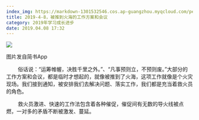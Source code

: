 ```yaml
---
index_img: https://markdown-1301532546.cos.ap-guangzhou.myqcloud.com/peipei_blog/20210921144300.jpeg
title: 2019-4-8，被推到火海的工作方案和会议
category: 2019年学习成长进步
date: 2019.04.08 17:32
---
```


![](https://markdown-1301532546.cos.ap-guangzhou.myqcloud.com/peipei_blog/20210921144300.jpeg)  

图片发自简书App

  

        俗话说：“运筹帷幄，决胜千里之外。”、“凡事预则立，不预则废。”大部分的工作方案和会议，都是临时才想起的，就像被推到了火海，这项工作就像是个火灾现场。我们接到通知，被安排我们去解决问题、落实工作，我们都是充当着救火员的角色。

        救火员激进、快速的工作法包含着各种催促，催促间有无数的导火线被点燃，一对多的矛盾不断被激发、蔓延。